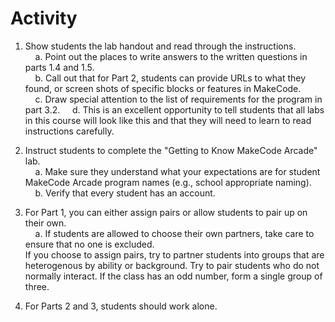 # Activity

1. Show students the lab handout and read through the instructions.\
&nbsp;&nbsp;&nbsp;&nbsp;a. Point out the places to write answers to the written questions in parts 1.4 and 1.5.\
&nbsp;&nbsp;&nbsp;&nbsp;b. Call out that for Part 2, students can provide URLs to what they found, or screen shots of specific blocks or features in MakeCode.\
&nbsp;&nbsp;&nbsp;&nbsp;c. Draw special attention to the list of requirements for the program in part 3.2.
&nbsp;&nbsp;&nbsp;&nbsp;d. This is an excellent opportunity to tell students that all labs in this course will look like this and that they will need to learn to read instructions carefully.
2. Instruct students to complete the "Getting to Know MakeCode Arcade" lab.\
&nbsp;&nbsp;&nbsp;&nbsp;a. Make sure they understand what your expectations are for student MakeCode Arcade program names (e.g., school appropriate naming).\
&nbsp;&nbsp;&nbsp;&nbsp;b. Verify that every student has an account.
3. For Part 1, you can either assign pairs or allow students to pair up on their own.\
&nbsp;&nbsp;&nbsp;&nbsp;a. If students are allowed to choose their own partners, take care to ensure that no one is excluded.\
If you choose to assign pairs, try to partner students into groups that are heterogenous by ability or background. Try to pair students who do not normally interact. If the class has an odd number, form a single group of three.

4. For Parts 2 and 3, students should work alone.
